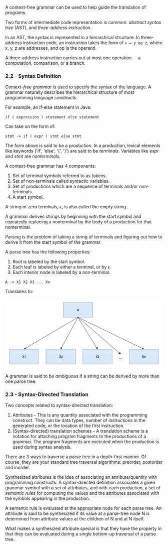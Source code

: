 A context-free grammar can be used to help guide the translation of programs. 

Two forms of intermediate code representation is common: *abstract syntax tree* (AST), and *three-address instruction*.

In an AST, the syntax is represented in a hierarchical structure. In three-address instruction code, an instruction takes the form of `x = y op z`, where x, y, z are addresses, and op is the operand.

A three-address instruction carries out at most one operation -- a computation, comparison, or a branch.

### 2.2 - Syntax Definition

*Context-free grammar* is used to specify the syntax of the language. A grammar naturally describes the hierarchical structure of most programming language constructs.

For example, an if-else statement in Java:

```
if ( expression ) statement else statement
```

Can take on the form of:

```
stmt -> if ( expr ) stmt else stmt
```

The form above is said to be a *production*. In a production, lexical elements like keywords ('if', 'else', '(', ')') are said to be *terminals*. Variables like *expr* and *stmt* are *nonterminals*.

A context-free grammar has 4 components:

1. Set of terminal symbols referred to as tokens.
2. Set of non-terminals called syntactic variables.
3. Set of productions which are a sequence of terminals and/or non-terminals.
4. A start symbol.

A string of zero terminals, ϵ, is also called the empty string.

A grammar derives strings by beginning with the start symbol and repeatedly replacing a nonterminal by the body of a production for that nonterminal. 

Parsing is the problem of taking a string of terminals and figuring out how to derive it from the start symbol of the grammar.

A parse tree has the following properties:

1. Root is labeled by the start symbol.
2. Each leaf is labeled by either a terminal, or by ϵ.
3. Each interior node is labeled by a non-terminal.

```
A -> X1 X2 X3 ... Xn
```

Translates to:

![Parse Tree Example](assets/parse-tree-1.png)

A grammar is said to be *ambiguous* if a string can be derived by more than one parse tree.

### 2.3 - Syntax-Directed Translation

Two concepts related to syntax-directed translation:

1. Attributes - This is any quantity associated with the programming construct. They can be data types, number of instructions in the generated code, or the location of the first instruction.
2. (Syntax-directed) translation schemes - A translation scheme is a notation for attaching program fragments to the productions of a grammar. The program fragments are executed when the production is used during syntax analysis.

There are 3 ways to traverse a parse tree in a depth-first manner. Of course, they are your standard tree traversal algorithms: preorder, postorder and inorder.

Synthesized attributes is the idea of associating an attribute/quantity with programming constructs. A syntax-directed definition associates a given grammar symbol with a set of attributes, and with each production, a set of *semantic rules* for computing the values and the attributes associated with the symbols appearing in the production.

A semantic rule is evaluated at the appropriate node for each parse tree. An attribute is said to be synthesized if its value at a parse-tree node N is determined from attribute values at the children of N and at N itself. 

What makes a synthesized attribute special is that they have the property in that they can be evaluated during a single bottom-up traversal of a parse tree.

